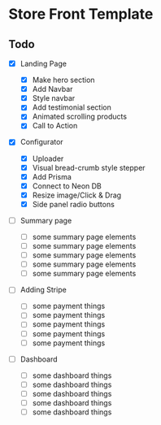 # Store Front Template

## Todo

-   [x] Landing Page

    -   [x] Make hero section
    -   [x] Add Navbar
    -   [x] Style navbar
    -   [x] Add testimonial section
    -   [x] Animated scrolling products
    -   [x] Call to Action

-   [x] Configurator

    -   [x] Uploader
    -   [x] Visual bread-crumb style stepper
    -   [x] Add Prisma
    -   [x] Connect to Neon DB
    -   [x] Resize image/Click & Drag
    -   [x] Side panel radio buttons

-   [ ] Summary page

    -   [ ] some summary page elements
    -   [ ] some summary page elements
    -   [ ] some summary page elements
    -   [ ] some summary page elements
    -   [ ] some summary page elements

-   [ ] Adding Stripe

    -   [ ] some payment things
    -   [ ] some payment things
    -   [ ] some payment things
    -   [ ] some payment things
    -   [ ] some payment things

-   [ ] Dashboard

    -   [ ] some dashboard things
    -   [ ] some dashboard things
    -   [ ] some dashboard things
    -   [ ] some dashboard things
    -   [ ] some dashboard things
